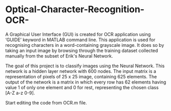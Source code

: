 # Optical-Character-Recognition-OCR-
A Graphical User Interface (GUI) is created for OCR application using ‘GUIDE’ keyword in MATLAB command line. 
This application is used for recognising characters in a word-containing grayscale image. 
It does so by taking an input image by browsing through the training dataset collected manually from the subset of Erik's Neural Network.

The goal of this project is to classify images using the Neural Network. This network is a hidden layer network with 600 nodes. The input matrix is a representation of pixels of 25 x 25 image, containing 625 elements. The output of the network is a matrix in which every row has 62 elements having value 1 of only one element and 0 for rest, representing the chosen class [A-Z a-z 0-9]. 

Start editing the code from OCR.m file.
